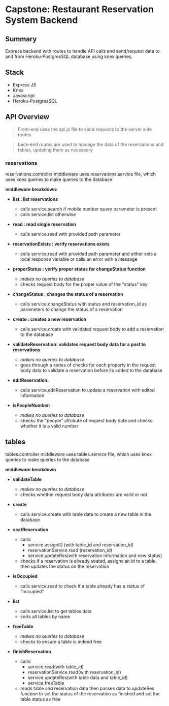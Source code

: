 # Capstone: Restaurant Reservation System Backend

## **Summary**

Express backend with routes to handle API calls and send/request data to and from Heroku-PostgresSQL database using knex queries.



## **Stack**

- Express JS 
- Knex
- Javascript
- Heroku-PostgresSQL

## **API Overview** 

> Front-end uses the api.js file to send requests to the server side routes

> back-end routes are used to manage the data of the reservations and tables, updating them as neccesary

### **reservations** 

   reservations.controller middleware uses reservations.service file, which uses knex queries to make queries to the database

**middleware breakdown:** 

- **list : list reservations**
    - calls service.search if mobile number query parameter is present 
    - calls service.list otherwise 

- **read : read single reservation**
    - calls service.read with provided path parameter

- **reservationExists : verify reservations exists**
    - calls service.read with provided path parameter and either sets a local response variable or calls an error with a message

- **properStatus : verify proper status for changeStatus function** 
    - *makes no queries to database*
    - checks request body for the proper value of the "status" key

- **changeStatus : changes the status of a reservation**
    - calls service.changeStatus with status and reservation_id as parameters to change the status of a reservation 

- **create : creates a new reservation** 
    - calls service.create with validated request body to add a reservation to the database

- **validateReservation: validates request body data for a post to reservations**
    - *makes no queries to database*
    - goes through a series of checks for each property in the request body data to validate a reservation before its added to the database

- **editReservation:** 
    - calls service.editReservation to update a reservation with edited information

- **isPeopleNumber:** 
    - *makes no queries to database*
    - checks the "people" attribute of request body date and checks whether it is a valid number

## **tables**
    
   tables.controller middleware uses tables.service file, which uses knex queries to make queries to the database

**middleware breakdown**

- **validateTable** 
    - *makes no queries to database*
    - checks whether request body data attributes are valid or not

- **create** 
    - calls service.create with table data to create a new table in the database

- **seatReservation** 
    - calls: 
        - service.assignID (with table_id and reservation_id)
        - reservationService.read (reservation_id)
        - service.updateRes(with reservation information and new status)
    - checks if a reservation is already seatad, assigns an id to  a table, then updates the status on the reservation

- **isOccupied** 
    - calls service.read to check if a table already has a status of "occupied"

- **list** 
    - calls service.list to get tables data
    - sorts all tables by name 

- **freeTable** 
    - *makes no queries to database*
    - checks to ensure a table is indeed free

- **finishReservation**
    - calls:
        - service.read(with table_id)
        - reservationService.read(with reservation_id)
        - service.updateRes(with table data and table_id)
        - service.freeTable
    - reads table and reservation data then passes data to updateRes function to set the status of the reservation as finished and set the table status as free


